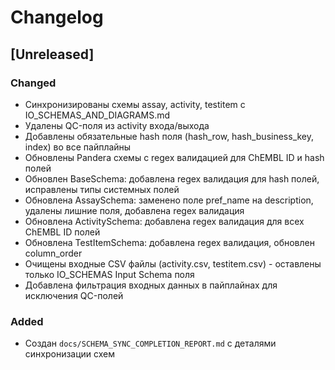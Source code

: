 # Changelog

## [Unreleased]

### Changed
- Синхронизированы схемы assay, activity, testitem с IO_SCHEMAS_AND_DIAGRAMS.md
- Удалены QC-поля из activity входа/выхода
- Добавлены обязательные hash поля (hash_row, hash_business_key, index) во все пайплайны
- Обновлены Pandera схемы с regex валидацией для ChEMBL ID и hash полей
- Обновлен BaseSchema: добавлена regex валидация для hash полей, исправлены типы системных полей
- Обновлена AssaySchema: заменено поле pref_name на description, удалены лишние поля, добавлена regex валидация
- Обновлена ActivitySchema: добавлена regex валидация для всех ChEMBL ID полей
- Обновлена TestItemSchema: добавлена regex валидация, обновлен column_order
- Очищены входные CSV файлы (activity.csv, testitem.csv) - оставлены только IO_SCHEMAS Input Schema поля
- Добавлена фильтрация входных данных в пайплайнах для исключения QC-полей

### Added
- Создан `docs/SCHEMA_SYNC_COMPLETION_REPORT.md` с деталями синхронизации схем

